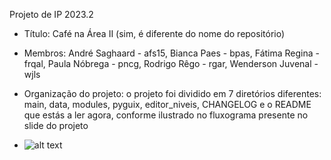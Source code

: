 Projeto de IP 2023.2

- Título: Café na Área II (sim, é diferente do nome do repositório)
- Membros: André Saghaard - afs15, Bianca Paes - bpas, Fátima Regina - frqal, Paula Nóbrega - pncg, Rodrigo Rêgo  - rgar, Wenderson Juvenal - wjls

- Organização do projeto: o projeto foi dividido em 7 diretórios diferentes: main, data, modules, pyguix, editor_niveis, CHANGELOG e o README que estás a ler agora, conforme ilustrado no fluxograma presente no slide do projeto

- ![alt text]( "Title")
